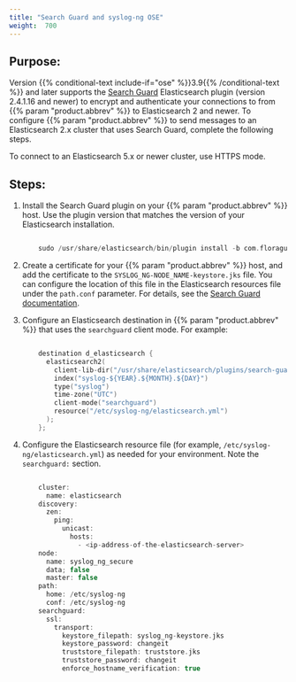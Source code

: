 ```yaml
---
title: "Search Guard and syslog-ng OSE"
weight:  700
---
```

<!-- DISCLAIMER: This file is based on the syslog-ng Open Source Edition documentation https://github.com/balabit/syslog-ng-ose-guides/commit/2f4a52ee61d1ea9ad27cb4f3168b95408fddfdf2 and is used under the terms of The syslog-ng Open Source Edition Documentation License. The file has been modified by Axoflow. -->


## Purpose:

Version {{% conditional-text include-if="ose" %}}3.9{{% /conditional-text %}} and later supports the [Search Guard](https://floragunn.com/searchguard/) Elasticsearch plugin (version 2.4.1.16 and newer) to encrypt and authenticate your connections to from {{% param "product.abbrev" %}} to Elasticsearch 2 and newer. To configure {{% param "product.abbrev" %}} to send messages to an Elasticsearch 2.x cluster that uses Search Guard, complete the following steps.

To connect to an Elasticsearch 5.x or newer cluster, use HTTPS mode.



## Steps:

1.  Install the Search Guard plugin on your {{% param "product.abbrev" %}} host. Use the plugin version that matches the version of your Elasticsearch installation.
    
    ```c
    
        sudo /usr/share/elasticsearch/bin/plugin install -b com.floragunn/search-guard-ssl/<version-number-of-the-plugin>
    
    ```

2.  Create a certificate for your {{% param "product.abbrev" %}} host, and add the certificate to the `SYSLOG_NG-NODE_NAME-keystore.jks` file. You can configure the location of this file in the Elasticsearch resources file under the `path.conf` parameter. For details, see the [Search Guard documentation](https://github.com/floragunncom/search-guard-ssl-docs/blob/master/certificates.md).

3.  Configure an Elasticsearch destination in {{% param "product.abbrev" %}} that uses the `searchguard` client mode. For example:
    
    ```c
    
        destination d_elasticsearch {
          elasticsearch2(
            client-lib-dir("/usr/share/elasticsearch/plugins/search-guard-ssl/*.jar:/usr/share/elasticsearch/lib")
            index("syslog-${YEAR}.${MONTH}.${DAY}")
            type("syslog")
            time-zone("UTC")
            client-mode("searchguard")
            resource("/etc/syslog-ng/elasticsearch.yml")
          );
        };
    
    ```

4.  Configure the Elasticsearch resource file (for example, `/etc/syslog-ng/elasticsearch.yml`) as needed for your environment. Note the `searchguard:` section.
    
    ```c
    
        cluster:
          name: elasticsearch
        discovery:
          zen:
            ping:
              unicast:
                hosts:
                  - <ip-address-of-the-elasticsearch-server>
        node:
          name: syslog_ng_secure
          data; false
          master: false
        path:
          home: /etc/syslog-ng
          conf: /etc/syslog-ng
        searchguard:
          ssl:
            transport:
              keystore_filepath: syslog_ng-keystore.jks
              keystore_password: changeit
              truststore_filepath: truststore.jks
              truststore_password: changeit
              enforce_hostname_verification: true
    
    ```

